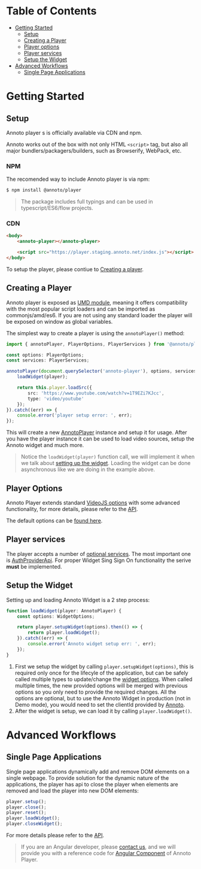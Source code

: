 
Table of Contents
=================

*   [Getting Started](#getting-started)
    *   [Setup](#setup)
    *   [Creating a Player](#creating-a-player)
    *   [Player options](#player-options)
    *   [Player services](#player-services)
    *   [Setup the Widget](#setup-the-widget)
*   [Advanced Workflows](#advanced-workflows)
    *   [Single Page Applications](#advanced-single-page)

Getting Started
===============

Setup
-----

Annoto player s is officially available via CDN and npm.

Annoto works out of the box with not only HTML `<script>` tag, but also all major bundlers/packagers/builders, such as Browserify, WebPack, etc.

### NPM

The recomended way to include Annoto player is via npm:

```sh
$ npm install @annoto/player
```

> The package includes full typings and can be used in typescript/ES6/flow projects.

### CDN

```html
<body>
    <annoto-player></annoto-player>

    <script src="https://player.staging.annoto.net/index.js"></script>
</body>
```

To setup the player, please contiue to [Creating a player](#creating-a-player).

Creating a Player
-----------------

Annoto player is exposed as [UMD module](https://github.com/umdjs/umd), meaning it offers compatibility with the most popular script loaders and can be imported as commonjs/amd/es6. If you are not using any standard loader the player will be exposed on window as global variables.

The simplest way to create a player is using the `annotoPlayer()` method:

```ts
import { annotoPlayer, PlayerOptions, PlayerServices } from '@annoto/player';

const options: PlayerOptions;
const services: PlayerServices;

annotoPlayer(document.querySelector('annoto-player'), options, services).then((player: AnnotoPlayer) => {
    loadWidget(player); 

    return this.player.loadSrc({
        src: 'https://www.youtube.com/watch?v=1T9EZi7KJcc',
        type: 'video/youtube'
    });
}).catch((err) => {
    console.error('player setup error: ', err);
});
```

This will create a new [AnnotoPlayer](modules/annotoplayer.html) instance and setup it for usage. After you have the player instance it can be used to load video sources, setup the Annoto widget and much more.

> Notice the `loadWidget(player)` function call, we will implement it when we talk about [setting up the widget](#setup-the-widget). Loading the widget can be done asynchronous like we are doing in the example above.

Player Options
--------------

Annoto Player extends standard [VideoJS options](https://docs.videojs.com/tutorial-options.html) with some advanced functionality, for more details, please refer to the [API](interfaces/annotoplayer.playeroptions.html).

The default options can be [found here](modules/annotoplayer.html#default_player_options).

Player services
---------------

The player accepts a number of [optional services](interfaces/annotoplayer.playerservices.html). The most important one is [AuthProviderApi](interfaces/annotoplayer.authproviderapi.html). For proper Widget Sing Sign On functionality the serive **must** be implemented.

Setup the Widget
----------------

Setting up and loading Annoto Widget is a 2 step process:

```ts
function loadWidget(player: AnnotoPlayer) {
    const options: WidgetOptions;

    return player.setupWidget(options).then(() => {
        return player.loadWidget();
    }).catch((err) => {
        console.error('Annoto widget setup err: ', err);
    });
}
```

1.  First we setup the widget by calling `player.setupWidget(options)`, this is required only once for the lifecyle of the application, but can be safely called multiple types to update/change the [widget options](#interfaces/annotoplayer.widgetoptions.html). When called multiple times, the new provided options will be merged with previous options so you only need to provide the required changes. All the options are optional, but to use the Annoto Widget in production (not in Demo mode), you would need to set the clientId provided by [Annoto](https://annoto.net).
2.  After the widget is setup, we can load it by calling `player.loadWidget()`.

Advanced Workflows
==================

Single Page Applications
------------------------

Single page applications dynamically add and remove DOM elements on a single webpage. To provide solution for the dynamic nature of the applications, the player has api to close the player when elements are removed and load the player into new DOM elements:

```ts
player.setup();
player.close();
player.reset();
player.loadWidget();
player.closeWidget();
```

For more details please refer to the [API](classes/annotoplayer.annotoplayer-1.html).

> If you are an Angular developer, please [contact us](https://annoto.net), and we will provide you with a reference code for [Angular Component](https://angular.io/guide/architecture-components) of Annoto Player.

